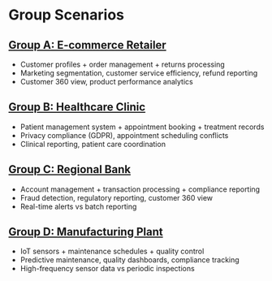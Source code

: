 # Group Scenarios

## [Group A: E-commerce Retailer](scenario-brief-a.md)

- Customer profiles + order management + returns processing
- Marketing segmentation, customer service efficiency, refund reporting
- Customer 360 view, product performance analytics

## [Group B: Healthcare Clinic](scenario-brief-b.md)

- Patient management system + appointment booking + treatment records
- Privacy compliance (GDPR), appointment scheduling conflicts
- Clinical reporting, patient care coordination

## [Group C: Regional Bank](scenario-brief-c.md)

- Account management + transaction processing + compliance reporting
- Fraud detection, regulatory reporting, customer 360 view
- Real-time alerts vs batch reporting

## [Group D: Manufacturing Plant](scenario-brief-d.md)

- IoT sensors + maintenance schedules + quality control
- Predictive maintenance, quality dashboards, compliance tracking
- High-frequency sensor data vs periodic inspections
